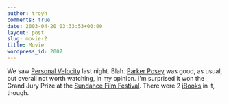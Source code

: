 ```yaml
---
author: troyh
comments: true
date: 2003-04-20 03:33:53+00:00
layout: post
slug: movie-2
title: Movie
wordpress_id: 2007
---
```


We saw [Personal Velocity](http://www.mgm.com/ua/personalvelocity/) last night. Blah. [Parker Posey](http://www.parkerposey.org/) was good, as usual, but overall not worth watching, in my opinion. I'm surprised it won the Grand Jury Prize at the [Sundance Film Festival](http://festival.sundance.org/index.aspx). There were 2 [iBooks](http://apple.com/ibook/) in it, though.
